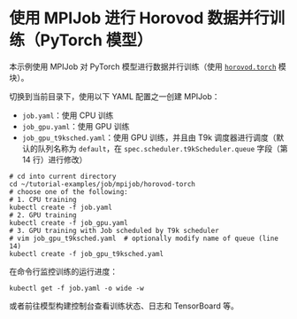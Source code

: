 # 使用 MPIJob 进行 Horovod 数据并行训练（PyTorch 模型）

本示例使用 MPIJob 对 PyTorch 模型进行数据并行训练（使用 [`horovod.torch`](https://horovod.readthedocs.io/en/stable/api.html#module-horovod.torch) 模块）。

切换到当前目录下，使用以下 YAML 配置之一创建 MPIJob：

* `job.yaml`：使用 CPU 训练
* `job_gpu.yaml`：使用 GPU 训练
* `job_gpu_t9ksched.yaml`：使用 GPU 训练，并且由 T9k 调度器进行调度（默认的队列名称为 `default`，在 `spec.scheduler.t9kScheduler.queue` 字段（第 14 行）进行修改）

```shell
# cd into current directory
cd ~/tutorial-examples/job/mpijob/horovod-torch
# choose one of the following:
# 1. CPU training
kubectl create -f job.yaml
# 2. GPU training
kubectl create -f job_gpu.yaml
# 3. GPU training with Job scheduled by T9k scheduler
# vim job_gpu_t9ksched.yaml  # optionally modify name of queue (line 14)
kubectl create -f job_gpu_t9ksched.yaml
```

在命令行监控训练的运行进度：

```shell
kubectl get -f job.yaml -o wide -w
```

或者前往模型构建控制台查看训练状态、日志和 TensorBoard 等。
